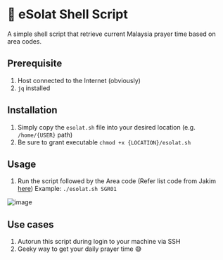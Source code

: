 # 🕋 eSolat Shell Script
A simple shell script that retrieve current Malaysia prayer time based on area codes.

## Prerequisite
1. Host connected to the Internet (obviously)
2. `jq` installed

## Installation
1. Simply copy the `esolat.sh` file into your desired location (e.g. `/home/{USER}` path)
2. Be sure to grant executable `chmod +x {LOCATION}/esolat.sh`

## Usage
1. Run the script followed by the Area code (Refer list code from Jakim [here](https://zubirco.de/esolatcode))
Example: `./esolat.sh SGR01`

![image](https://github.com/zubir2k/esolat-cli/assets/1905339/317d35d8-bfb0-43be-8b0a-947bc58cd885)

## Use cases
1. Autorun this script during login to your machine via SSH
2. Geeky way to get your daily prayer time 😅
